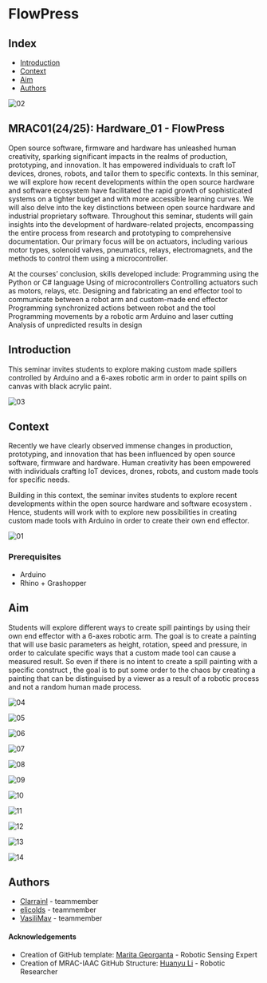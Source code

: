 # FlowPress
## Index
  - [Introduction](#Introduction)
  - [Context](#Context)
  - [Aim](#Aim)
  - [Authors](#authors)

![02](https://github.com/user-attachments/assets/2d543e02-4986-4636-a2e9-b49d8209976c)


## MRAC01(24/25): Hardware_01 - FlowPress
Open source software, firmware and hardware has unleashed human creativity, sparking
significant impacts in the realms of production, prototyping, and innovation. It has
empowered individuals to craft IoT devices, drones, robots, and tailor them to specific
contexts.
In this seminar, we will explore how recent developments within the open source hardware
and software ecosystem have facilitated the rapid growth of sophisticated systems on a
tighter budget and with more accessible learning curves. We will also delve into the key
distinctions between open source hardware and industrial proprietary software.
Throughout this seminar, students will gain insights into the development of
hardware-related projects, encompassing the entire process from research and prototyping
to comprehensive documentation. Our primary focus will be on actuators, including various
motor types, solenoid valves, pneumatics, relays, electromagnets, and the methods to
control them using a microcontroller.

At the courses’ conclusion, skills developed include:
Programming using the Python or C# language
Using of microcontrollers
Controlling actuators such as motors, relays, etc.
Designing and fabricating an end effector tool to communicate between a robot arm and custom-made end effector
Programming synchronized actions between robot and the tool
Programming movements by a robotic arm
Arduino and laser cutting
Analysis of unpredicted results in design


## Introduction
This seminar invites students to explore making custom made spillers controlled by Arduino and a 6-axes robotic arm in order to paint spills on canvas with black acrylic paint.

![03](https://github.com/user-attachments/assets/44df6eda-d71e-4b9e-86fd-410555cb418d)


## Context

Recently we have clearly observed immense changes in production, prototyping, and innovation that has been influenced by open source software, firmware and hardware. Human creativity has been empowered with individuals crafting IoT devices, drones, robots, and custom made tools for specific needs.

Building in this context, the seminar invites students to explore recent developments within the open source hardware
and software ecosystem . Hence, students will work with to explore new possibilities in creating custom made tools with Arduino in order to create their own end effector.

![01](https://github.com/user-attachments/assets/be37ce82-c5e4-4c4c-80ab-7acac3cc2443)


### Prerequisites
* Arduino
* Rhino + Grashopper

## Aim
Students will explore different ways to create spill paintings by using their own end effector with a 6-axes robotic arm. The goal is to create a painting that will use basic parameters as height, rotation, speed and pressure, in order to calculate specific ways that a custom made tool can cause a measured result. So even if there is no intent to create a spill painting with a specific construct , the goal is to put some order to the chaos by creating a painting that can be distinguised by a viewer as a result of a robotic process and not a random human made process.

![04](https://github.com/user-attachments/assets/491fdee6-5760-4589-bee9-7139e326c1ac)

![05](https://github.com/user-attachments/assets/660ed0bb-5431-415f-949e-a5ef826abc8f)

![06](https://github.com/user-attachments/assets/0f20e3a9-dcf5-4160-af15-e662a34bffa5)

![07](https://github.com/user-attachments/assets/a6c24bcc-00c6-4c32-a71e-afc7a5083c01)

![08](https://github.com/user-attachments/assets/6cb7df06-7962-4de7-9401-6074b8ef2c91)

![09](https://github.com/user-attachments/assets/bbade51f-62b5-4e67-854d-9a40ce15fd31)

![10](https://github.com/user-attachments/assets/64bdf920-fda0-442a-9428-8a691dbc868a)

![11](https://github.com/user-attachments/assets/c3d5120b-1a3f-48e4-84f0-33d9d6cfb771)

![12](https://github.com/user-attachments/assets/e7f89d83-f4e4-4a25-8812-fb79356f00a9)

![13](https://github.com/user-attachments/assets/f83ac1e8-c7d6-42de-9558-d4deeedbc295)

![14](https://github.com/user-attachments/assets/b8ce9615-bcc7-439b-8c25-054f9abd7139)

## Authors
  - [Clarrainl](https://github.com/Clarrainl) - teammember
  - [elicolds](https://github.com/elicolds) - teammember
  - [VasiliMav](https://github.com/VasiliMav) - teammember

<!--  DO NOT REMOVE
-->
#### Acknowledgements

- Creation of GitHub template: [Marita Georganta](https://www.linkedin.com/in/marita-georganta/) - Robotic Sensing Expert
- Creation of MRAC-IAAC GitHub Structure: [Huanyu Li](https://www.linkedin.com/in/huanyu-li-457590268/) - Robotic Researcher


